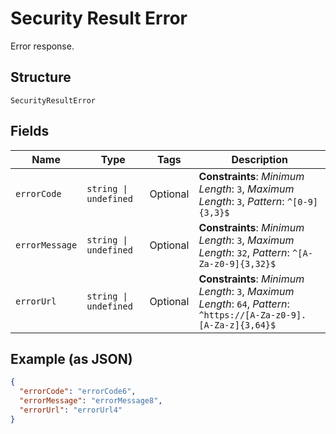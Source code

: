 
# Security Result Error

Error response.

## Structure

`SecurityResultError`

## Fields

| Name | Type | Tags | Description |
|  --- | --- | --- | --- |
| `errorCode` | `string \| undefined` | Optional | **Constraints**: *Minimum Length*: `3`, *Maximum Length*: `3`, *Pattern*: `^[0-9]{3,3}$` |
| `errorMessage` | `string \| undefined` | Optional | **Constraints**: *Minimum Length*: `3`, *Maximum Length*: `32`, *Pattern*: `^[A-Za-z0-9]{3,32}$` |
| `errorUrl` | `string \| undefined` | Optional | **Constraints**: *Minimum Length*: `3`, *Maximum Length*: `64`, *Pattern*: `^https://[A-Za-z0-9].[A-Za-z]{3,64}$` |

## Example (as JSON)

```json
{
  "errorCode": "errorCode6",
  "errorMessage": "errorMessage8",
  "errorUrl": "errorUrl4"
}
```

